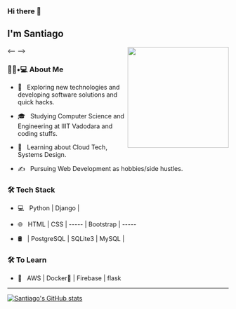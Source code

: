 ### Hi there 👋<h2> I'm Santiago</h2>

 <-- <img align='right' src="https://giphy.com/embed/TLnWsIBRegQyWxG4Dw" width="230"> -->

<h3> 👨🏻•💻 About Me </h3>





- 🤔 &nbsp; Exploring new technologies and developing software solutions and quick hacks.

- 🎓 &nbsp; Studying Computer Science and Engineering at IIIT Vadodara and coding stuffs.

- 🌱 &nbsp; Learning about Cloud Tech, Systems Design.

- ✍️ &nbsp; Pursuing Web Development as hobbies/side hustles.



<h3>🛠 Tech Stack</h3>



- 💻 &nbsp; Python | Django |

- 🌐 &nbsp; HTML | CSS | ----- | Bootstrap | -----

- 🛢 &nbsp; | PostgreSQL | SQLite3 | MySQL |







<h3>🛠 To Learn</h3>

- 🔧 &nbsp; AWS | Docker🐳 | Firebase | flask

<hr>


[![Santiago's GitHub stats](https://github-readme-stats.vercel.app/api?username=santideveloper-lab)](https://github.com/santideveloper-lab/github-readme-stats)







